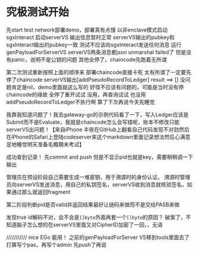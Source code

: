 # 究极测试开始
先start test network部署demo，部署真有点慢
以非enclave模式启动sgxInteract
启动serverVS
输出信息暂时正常
serverVS输出的pubkey和sgxInteract输出的pubkey一致
测试不应该向sgxInteract发送任何消息
运行genPayloadForServerVS
serverVS两条消息都json unmarshal failed了
但是没有panic，说明不是公钥的问题
其他全停了，chaincode先跑着无所谓

第二次测试重新按照上面的顺序来
部署chaincode直接卡死
太有所谓了一定要先停了chaincode
serverVS输出[addPseudoRecordToLedger] result ==> []
没问题肯定是nil，demo里面就这么写的
好怪不应该有问题的，可能是当时没有停chaincode的缘故
全停了重开试试
没用，再查询试试
也没用
addPseudoRecordToLedger不执行啊
算了下次再说今天先睡觉

我靠我知道问题了！我去gateway-go的示例代码看了一下，写入Ledger应该是Submit而不是Evaluate，我就是chaincode怎么会写错呢，账本不修改只能serverVS出问题！【来自iPhone 半夜在GitHub上翻看自己代码发现不对劲然后在iPhone的Safari上登陆codeserver来这个markdown里面记录想法然后心满意足地睡觉明天准备毛概期末考试】

成功查到记录！
先commit and push
但是不显示pid也就是key，需要稍稍调一下输出

管理员在预设阶段自己需要生成一堆密钥，用于溯源时的身份认证。
溯源时管理员向serverVS发送消息，用自己的私钥签名，serverVS收到消息就核验签名，如果通过那么就返回fragment

第二阶段判断pid是否valid并返回结果最好让链码来做而不是交给PASB来做

发现true id解码不对，会不会是`[]byte`外面再套一个`[]byte`的原因？
破案了，不知道脑子怎么想的在serverVS里面又对CipherID加密了一回，，无语

///////////
nice EGo 能用！
之前的genPayloadForServer VS移到tools里面去了
打算写个pas，再写个admin
先push了再说